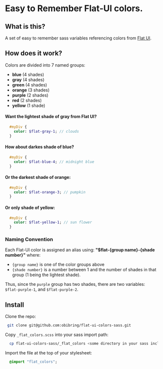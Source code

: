 # Easy to Remember Flat-UI colors.

## What is this?
A set of easy to remember sass variables referencing colors from
[Flat UI](http://designmodo.github.io/Flat-UI/).

## How does it work?

Colors are divided into 7 named groups:
  * **blue**        (4 shades)
  * **gray**        (4 shades)
  * **green**       (4 shades)
  * **orange**      (3 shades)
  * **purple**      (2 shades)
  * **red**         (2 shades)
  * **yellow**      (1 shade)

#### Want the lightest shade of gray from Flat UI?
```sass
  #myDiv {
    color: $flat-gray-1; // clouds
  }
```

#### How about darkes shade of blue?
```sass
  #myDiv {
    color: $flat-blue-4; // midnight blue
  }
```

#### Or the darkest shade of orange:
```sass
  #myDiv {
    color: $flat-orange-3; // pumpkin
  }
```

#### Or only shade of yellow:
```sass
  #myDiv {
    color: $flat-yellow-1; // sun flower
  }
```

### Naming Convention

Each Flat-UI color is assigned an alias using: **"$flat-{group name}-{shade number}"**
where:
  * ```{group name}``` is one of the color groups above
  * ```{shade number}``` is a number between 1 and the number of shades in that group
  (1 being the lightest shade).

Thus, since the ```purple``` group has two shades, there are two variables:
```$flat-purple-1```, and ```$flat-purple-2```.

## Install
Clone the repo:
```sh
 git clone git@github.com:obibring/flat-ui-colors-sass.git
```

Copy ```_flat_colors.scss``` into your sass import path:
```sh
  cp flat-ui-colors-sass/_flat_colors <some directory in your sass include path>
```

Import the file at the top of your stylesheet:
```sass
  @import "flat_colors";
```
